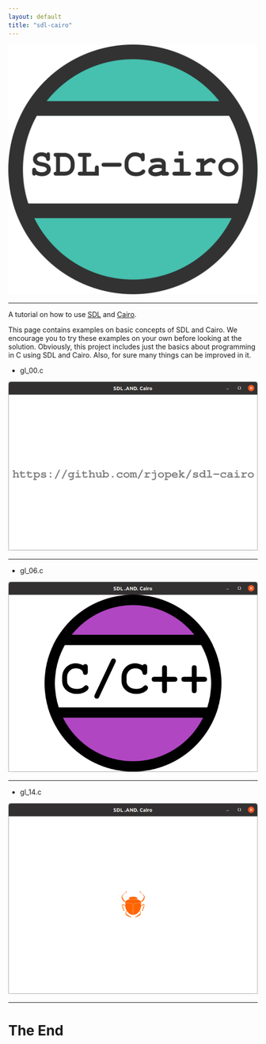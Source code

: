 ```yaml
---
layout: default
title: "sdl-cairo"
---
```


[![SDL and Cairo.](assets/img/sdl-cairo.svg)](https://github.com/rjopek/sdl-cairo)

---

A tutorial on how to use [SDL](https://www.libsdl.org/) and [Cairo](https://www.cairographics.org/).

This page contains examples on basic concepts of SDL and Cairo. We encourage you to try these examples on your own before looking at the solution. Obviously, this project includes just the basics about programming in C using SDL and Cairo. Also, for sure many things can be improved in it.

- gl_00.c

[![](assets/img/gl_00.png)](https://github.com/rjopek/gl/blob/main/examples/gl_00.c)

---

- gl_06.c

[![](assets/img/gl_06.png)](https://github.com/rjopek/gl/blob/main/examples/gl_06.c)

---

- gl_14.c

[![](assets/img/gl_14.png)](https://github.com/rjopek/gl/blob/main/examples/gl_14.c)

---

# The End
